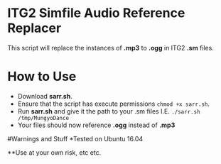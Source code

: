 # ITG2 Simfile Audio Reference Replacer
This script will replace the instances of **.mp3** to **.ogg** in ITG2 **.sm** files.

# How to Use
* Download **sarr.sh**.
* Ensure that the script has execute permissions `chmod +x sarr.sh`.
* Run **sarr.sh** and give it the path to your .sm files I.E. `./sarr.sh /tmp/MungyoDance`
* Your files should now reference **.ogg** instead of **.mp3**

#Warnings and Stuff
*Tested on Ubuntu 16.04

**Use at your own risk, etc etc.
